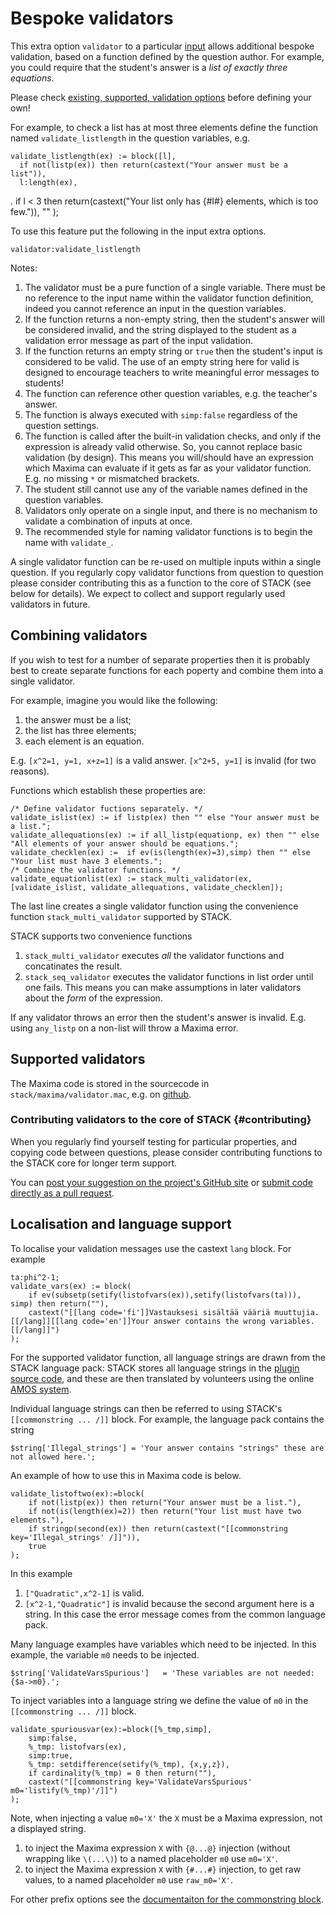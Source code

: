 # Bespoke validators

This extra option `validator` to a particular [input](../Authoring/Inputs.md) allows additional bespoke validation, based on a function defined by the question author.  For example, you could require that the student's answer is a _list of exactly three equations_.

Please check [existing, supported, validation options](../Authoring/Inputs.md#options) before defining your own!

For example, to check a list has at most three elements define the function named `validate_listlength` in the question variables, e.g.

    validate_listlength(ex) := block([l],
      if not(listp(ex)) then return(castext("Your answer must be a list")),
      l:length(ex),
.      if l < 3 then return(castext("Your list only has {#l#} elements, which is too few.")),
      ""
    );

To use this feature put the following in the input extra options.

    validator:validate_listlength

Notes:

1. The validator must be a pure function of a single variable. There must be no reference to the input name within the validator function definition, indeed you cannot reference an input in the question variables.  
2. If the function returns a non-empty string, then the student's answer will be considered invalid, and the string displayed to the student as a validation error message as part of the input validation.
3. If the function returns an empty string or `true` then the student's input is considered to be valid.  The use of an empty string here for valid is designed to encourage teachers to write meaningful error messages to students!
4. The function can reference other question variables, e.g. the teacher's answer.
5. The function is always executed with `simp:false` regardless of the question settings.
6. The function is called after the built-in validation checks, and only if the expression is already valid otherwise.  So, you cannot replace basic validation (by design).  This means you will/should have an expression which Maxima can evaluate if it gets as far as your validator function.  E.g. no missing `*` or mismatched brackets.
8. The student still cannot use any of the variable names defined in the question variables.
9. Validators only operate on a single input, and there is no mechanism to validate a combination of inputs at once.
10. The recommended style for naming validator functions is to begin the name with `validate_`.

A single validator function can be re-used on multiple inputs within a single question. If you regularly copy validator functions from question to question please consider contributing this as a function to the core of STACK (see below for details). We expect to collect and support regularly used validators in future.

## Combining validators

If you wish to test for a number of separate properties then it is probably best to create separate functions for each poperty and combine them into a single validator.

For example, imagine you would like the following:

1. the answer must be a list;
2. the list has three elements;
3. each element is an equation.

E.g. `[x^2=1, y=1, x+z=1]` is a valid answer.  `[x^2+5, y=1]` is invalid (for two reasons).

Functions which establish these properties are:

    /* Define validator fuctions separately. */
    validate_islist(ex) := if listp(ex) then "" else "Your answer must be a list.";
    validate_allequations(ex) := if all_listp(equationp, ex) then "" else "All elements of your answer should be equations.";
    validate_checklen(ex) :=  if ev(is(length(ex)=3),simp) then "" else "Your list must have 3 elements.";
    /* Combine the validator functions. */
    validate_equationlist(ex) := stack_multi_validator(ex, [validate_islist, validate_allequations, validate_checklen]);

The last line creates a single validator function using the convenience function `stack_multi_validator` supported by STACK.

STACK supports two convenience functions

1. `stack_multi_validator` executes _all_ the validator functions and concatinates the result. 
2. `stack_seq_validator` executes the validator functions in list order until one fails.  This means you can make assumptions in later validators about the _form_ of the expression.

If any validator throws an error then the student's answer is invalid.  E.g. using `any_listp` on a non-list will throw a Maxima error.

## Supported validators

The Maxima code is stored in the sourcecode in `stack/maxima/validator.mac`, e.g. on [github](https://github.com/maths/moodle-qtype_stack/blob/master/stack/maxima/validator.mac).

### Contributing validators to the core of STACK {#contributing}

When you regularly find yourself testing for particular properties, and copying code between questions, please consider contributing functions to the STACK core for longer term support.

You can [post your suggestion on the project's GitHub site](https://github.com/maths/moodle-qtype_stack/issues) or [submit code directly as a pull request](https://github.com/maths/moodle-qtype_stack/pulls).

## Localisation and language support

To localise your validation messages use the castext `lang` block. For example

    ta:phi^2-1;
    validate_vars(ex) := block(
        if ev(subsetp(setify(listofvars(ex)),setify(listofvars(ta))), simp) then return(""),
        castext("[[lang code='fi']]Vastauksesi sisältää vääriä muuttujia.[[/lang]][[lang code='en']]Your answer contains the wrong variables.[[/lang]]")
    );

For the supported validator function, all language strings are drawn from the STACK language pack: STACK stores all language strings in the [plugin source code](https://github.com/maths/moodle-qtype_stack/blob/master/lang/en/qtype_stack.php), and these are then translated by volunteers using the online [AMOS system](https://lang.moodle.org/).

Individual language strings can then be referred to using STACK's `[[commonstring ... /]]` block.  For example, the language pack contains the string

    $string['Illegal_strings'] = 'Your answer contains "strings" these are not allowed here.';

An example of how to use this in Maxima code is below.

    validate_listoftwo(ex):=block(
        if not(listp(ex)) then return("Your answer must be a list."),
        if not(is(length(ex)=2)) then return("Your list must have two elements."),
        if stringp(second(ex)) then return(castext("[[commonstring key='Illegal_strings' /]]")),
        true
    );

In this example

1. `["Quadratic",x^2-1]` is valid.
2. `[x^2-1,"Quadratic"]` is invalid because the second argument here is a string. In this case the error message comes from the common language pack.

Many language examples have variables which need to be injected.  In this example, the variable `m0` needs to be injected.

    $string['ValidateVarsSpurious']   = 'These variables are not needed: {$a->m0}.';

To inject variables into a language string we define the value of `m0` in the `[[commonstring ... /]]` block.

    validate_spuriousvar(ex):=block([%_tmp,simp],
        simp:false,
        %_tmp: listofvars(ex),
        simp:true,
        %_tmp: setdifference(setify(%_tmp), {x,y,z}),
        if cardinality(%_tmp) = 0 then return(""),
        castext("[[commonstring key='ValidateVarsSpurious' m0='listify(%_tmp)'/]]")
    );

Note, when injecting a value `m0='X'` the `X` must be a Maxima expression, not a displayed string.

1. to inject the Maxima expression `X` with `{@...@}` injection (without wrapping like `\(...\)`) to a named placeholder `m0` use `m0='X'`.
1. to inject the Maxima expression `X` with `{#...#}` injection, to get raw values, to a named placeholder `m0` use `raw_m0='X'`.

For other prefix options see the [documentaiton for the commonstring block](../Authoring/Question_blocks/Static_blocks.md#commonstring-block).
